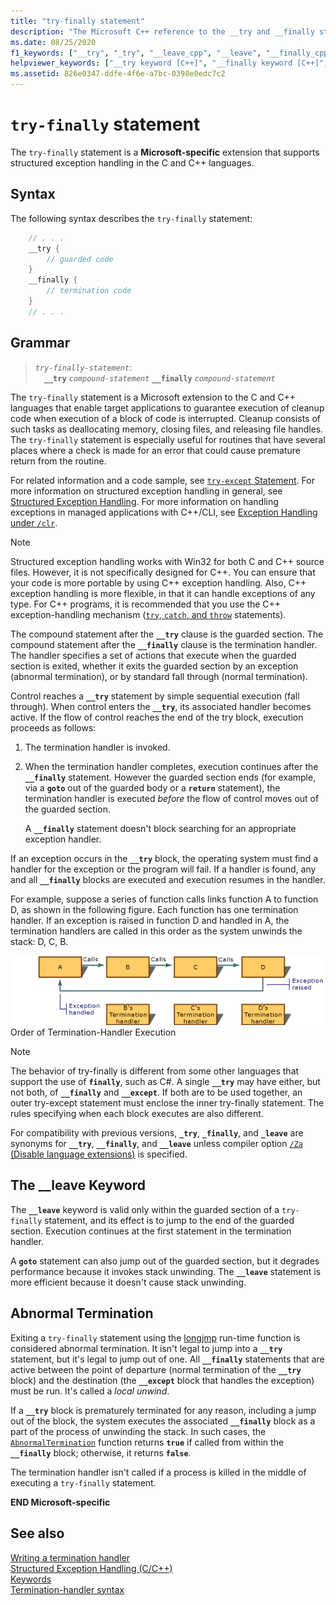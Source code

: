 ```yaml
---
title: "try-finally statement"
description: "The Microsoft C++ reference to the __try and __finally structured exception handling statements."
ms.date: 08/25/2020
f1_keywords: ["__try", "_try", "__leave_cpp", "__leave", "__finally_cpp", "__try_cpp", "__finally", "_finally"]
helpviewer_keywords: ["__try keyword [C++]", "__finally keyword [C++]", "__leave keyword [C++]", "try-catch keyword [C++], try-finally keyword", "try-finally keyword [C++]", "__finally keyword [C++], try-finally statement syntax", "__leave keyword [C++], try-finally statement", "structured exception handling [C++], try-finally"]
ms.assetid: 826e0347-ddfe-4f6e-a7bc-0398e0edc7c2
---
```

# `try-finally` statement

The `try-finally` statement is a **Microsoft-specific** extension that supports structured exception handling in the C and C++ languages.

## Syntax

The following syntax describes the `try-finally` statement:

```cpp
    // . . .
    __try {
        // guarded code
    }
    __finally {
        // termination code
    }
    // . . .
```

## Grammar

> *`try-finally-statement`*:\
> &emsp;**`__try`** *`compound-statement`* **`__finally`** *`compound-statement`*

The `try-finally` statement is a Microsoft extension to the C and C++ languages that enable target applications to guarantee execution of cleanup code when execution of a block of code is interrupted. Cleanup consists of such tasks as deallocating memory, closing files, and releasing file handles. The `try-finally` statement is especially useful for routines that have several places where a check is made for an error that could cause premature return from the routine.

For related information and a code sample, see [`try-except` Statement](../cpp/try-except-statement.md). For more information on structured exception handling in general, see [Structured Exception Handling](../cpp/structured-exception-handling-c-cpp.md). For more information on handling exceptions in managed applications with C++/CLI, see [Exception Handling under `/clr`](../extensions/exception-handling-cpp-component-extensions.md).

> [!NOTE]
> Structured exception handling works with Win32 for both C and C++ source files. However, it is not specifically designed for C++. You can ensure that your code is more portable by using C++ exception handling. Also, C++ exception handling is more flexible, in that it can handle exceptions of any type. For C++ programs, it is recommended that you use the C++ exception-handling mechanism ([`try`, `catch`, and `throw`](../cpp/try-throw-and-catch-statements-cpp.md) statements).

The compound statement after the **`__try`** clause is the guarded section. The compound statement after the **`__finally`** clause is the termination handler. The handler specifies a set of actions that execute when the guarded section is exited, whether it exits the guarded section by an exception (abnormal termination), or by standard fall through (normal termination).

Control reaches a **`__try`** statement by simple sequential execution (fall through). When control enters the **`__try`**, its associated handler becomes active. If the flow of control reaches the end of the try block, execution proceeds as follows:

1. The termination handler is invoked.

1. When the termination handler completes, execution continues after the **`__finally`** statement. However the guarded section ends (for example, via a **`goto`** out of the guarded body or a **`return`** statement), the termination handler is executed *before* the flow of control moves out of the guarded section.

   A **`__finally`** statement doesn't block searching for an appropriate exception handler.

If an exception occurs in the **`__try`** block, the operating system must find a handler for the exception or the program will fail. If a handler is found, any and all **`__finally`** blocks are executed and execution resumes in the handler.

For example, suppose a series of function calls links function A to function D, as shown in the following figure. Each function has one termination handler. If an exception is raised in function D and handled in A, the termination handlers are called in this order as the system unwinds the stack: D, C, B.

![Diagram of the order of termination handler execution.](../cpp/media/vc38cx1.gif)<br/>
Order of Termination-Handler Execution

> [!NOTE]
> The behavior of try-finally is different from some other languages that support the use of **`finally`**, such as C#.  A single **`__try`** may have either, but not both, of **`__finally`** and **`__except`**.  If both are to be used together, an outer try-except statement must enclose the inner try-finally statement.  The rules specifying when each block executes are also different.

For compatibility with previous versions, **`_try`**, **`_finally`**, and **`_leave`** are synonyms for **`__try`**, **`__finally`**, and **`__leave`** unless compiler option [`/Za` (Disable language extensions)](../build/reference/za-ze-disable-language-extensions.md) is specified.

## The __leave Keyword

The **`__leave`** keyword is valid only within the guarded section of a `try-finally` statement, and its effect is to jump to the end of the guarded section. Execution continues at the first statement in the termination handler.

A **`goto`** statement can also jump out of the guarded section, but it degrades performance because it invokes stack unwinding. The **`__leave`** statement is more efficient because it doesn't cause stack unwinding.

## Abnormal Termination

Exiting a `try-finally` statement using the [longjmp](../c-runtime-library/reference/longjmp.md) run-time function is considered abnormal termination. It isn't legal to jump into a **`__try`** statement, but it's legal to jump out of one. All **`__finally`** statements that are active between the point of departure (normal termination of the **`__try`** block) and the destination (the **`__except`** block that handles the exception) must be run. It's called a *local unwind*.

If a **`__try`** block is prematurely terminated for any reason, including a jump out of the block, the system executes the associated **`__finally`** block as a part of the process of unwinding the stack. In such cases, the [`AbnormalTermination`](/windows/win32/Debug/abnormaltermination) function returns **`true`** if called from within the **`__finally`** block; otherwise, it returns **`false`**.

The termination handler isn't called if a process is killed in the middle of executing a `try-finally` statement.

**END Microsoft-specific**

## See also

[Writing a termination handler](../cpp/writing-a-termination-handler.md)<br/>
[Structured Exception Handling (C/C++)](../cpp/structured-exception-handling-c-cpp.md)<br/>
[Keywords](../cpp/keywords-cpp.md)<br/>
[Termination-handler syntax](/windows/win32/Debug/termination-handler-syntax)
